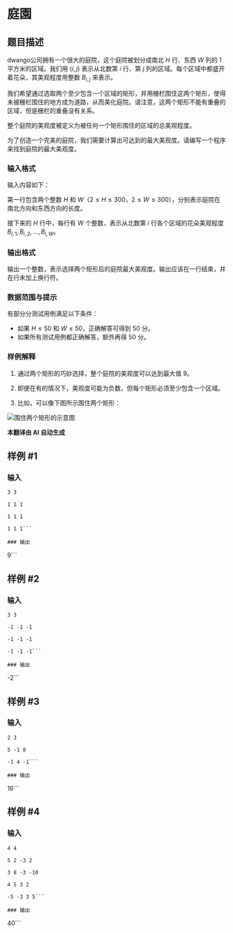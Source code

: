 # 庭園

## 题目描述

dwango公司拥有一个很大的庭院，这个庭院被划分成南北 $H$ 行、东西 $W$ 列的 $1$ 平方米的区域。我们用 $(i, j)$ 表示从北数第 $i$ 行、第 $j$ 列的区域。每个区域中都盛开着花朵，其美观程度用整数 $B_{i,j}$ 来表示。

我们希望通过选取两个至少包含一个区域的矩形，并用栅栏围住这两个矩形，使得未被栅栏围住的地方成为道路，从而美化庭院。请注意，这两个矩形不能有重叠的区域，但是栅栏的重叠没有关系。

整个庭院的美观度被定义为被任何一个矩形围住的区域的总美观程度。

为了创造一个完美的庭院，我们需要计算出可达到的最大美观度。请编写一个程序来找到庭院的最大美观度。

### 输入格式

输入内容如下：

第一行包含两个整数 $H$ 和 $W$（$2 \leq H \leq 300$，$2 \leq W \leq 300$），分别表示庭院在南北方向和东西方向的长度。

接下来的 $H$ 行中，每行有 $W$ 个整数，表示从北数第 $i$ 行各个区域的花朵美观程度 $B_{i,1}, B_{i,2}, \ldots, B_{i,W}$。

### 输出格式

输出一个整数，表示选择两个矩形后的庭院最大美观度。输出应该在一行结束，并在行末加上换行符。

### 数据范围与提示

有部分分测试用例满足以下条件：

- 如果 $H \leq 50$ 和 $W \leq 50$，正确解答可得到 $50$ 分。
- 如果所有测试用例都正确解答，额外再得 $50$ 分。

### 样例解释

1. 通过两个矩形的巧妙选择，整个庭院的美观度可以达到最大值 $9$。

2. 即便在有的情况下，美观度可能为负数，但每个矩形必须至少包含一个区域。

3. 比如，可以像下图所示围住两个矩形：

![围住两个矩形的示意图](https://discovery2016-qual.contest.atcoder.jp/img/other/dwango2016qual/hdfksjghkjsdfhgkjsdhfgkjs/problem2.PNG)

 **本翻译由 AI 自动生成**

## 样例 #1

### 输入

```
3 3
1 1 1
1 1 1
1 1 1```

### 输出

```
9```

## 样例 #2

### 输入

```
3 3
-1 -1 -1
-1 -1 -1
-1 -1 -1```

### 输出

```
-2```

## 样例 #3

### 输入

```
2 3
5 -1 8
-1 4 -1```

### 输出

```
16```

## 样例 #4

### 输入

```
4 4
5 2 -3 2
3 8 -3 -10
4 5 3 2
-5 -3 3 5```

### 输出

```
40```


